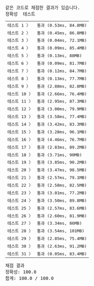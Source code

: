 <pre class="console-content"><div></div><div class="console-failed">같은 코드로 채점한 결과가 있습니다.</div><div class="console-message">정확성  테스트</div><table class="console-test-group" data-category="correctness"><tbody><tr data-testcase-id="150047"><td valign="top" class="td-label">테스트 1 <span>〉</span></td><td class="result passed">통과 (0.53ms, 84.8MB)</td></tr><tr data-testcase-id="150048"><td valign="top" class="td-label">테스트 2 <span>〉</span></td><td class="result passed">통과 (0.45ms, 86.8MB)</td></tr><tr data-testcase-id="150049"><td valign="top" class="td-label">테스트 3 <span>〉</span></td><td class="result passed">통과 (0.04ms, 72.1MB)</td></tr><tr data-testcase-id="150050"><td valign="top" class="td-label">테스트 4 <span>〉</span></td><td class="result passed">통과 (0.09ms, 85.4MB)</td></tr><tr data-testcase-id="150051"><td valign="top" class="td-label">테스트 5 <span>〉</span></td><td class="result passed">통과 (0.13ms, 88MB)</td></tr><tr data-testcase-id="150052"><td valign="top" class="td-label">테스트 6 <span>〉</span></td><td class="result passed">통과 (0.09ms, 81.7MB)</td></tr><tr data-testcase-id="150053"><td valign="top" class="td-label">테스트 7 <span>〉</span></td><td class="result passed">통과 (0.12ms, 84.7MB)</td></tr><tr data-testcase-id="150054"><td valign="top" class="td-label">테스트 8 <span>〉</span></td><td class="result passed">통과 (0.13ms, 77.7MB)</td></tr><tr data-testcase-id="150055"><td valign="top" class="td-label">테스트 9 <span>〉</span></td><td class="result passed">통과 (2.88ms, 82.8MB)</td></tr><tr data-testcase-id="150056"><td valign="top" class="td-label">테스트 10 <span>〉</span></td><td class="result passed">통과 (2.66ms, 76.4MB)</td></tr><tr data-testcase-id="150057"><td valign="top" class="td-label">테스트 11 <span>〉</span></td><td class="result passed">통과 (2.95ms, 87.3MB)</td></tr><tr data-testcase-id="150058"><td valign="top" class="td-label">테스트 12 <span>〉</span></td><td class="result passed">통과 (3.00ms, 79.9MB)</td></tr><tr data-testcase-id="150059"><td valign="top" class="td-label">테스트 13 <span>〉</span></td><td class="result passed">통과 (3.58ms, 77.4MB)</td></tr><tr data-testcase-id="150060"><td valign="top" class="td-label">테스트 14 <span>〉</span></td><td class="result passed">통과 (3.42ms, 83.3MB)</td></tr><tr data-testcase-id="150061"><td valign="top" class="td-label">테스트 15 <span>〉</span></td><td class="result passed">통과 (3.28ms, 96.1MB)</td></tr><tr data-testcase-id="150062"><td valign="top" class="td-label">테스트 16 <span>〉</span></td><td class="result passed">통과 (4.46ms, 76.7MB)</td></tr><tr data-testcase-id="150063"><td valign="top" class="td-label">테스트 17 <span>〉</span></td><td class="result passed">통과 (2.83ms, 89.2MB)</td></tr><tr data-testcase-id="150064"><td valign="top" class="td-label">테스트 18 <span>〉</span></td><td class="result passed">통과 (3.71ms, 90MB)</td></tr><tr data-testcase-id="150065"><td valign="top" class="td-label">테스트 19 <span>〉</span></td><td class="result passed">통과 (3.85ms, 90.2MB)</td></tr><tr data-testcase-id="150066"><td valign="top" class="td-label">테스트 20 <span>〉</span></td><td class="result passed">통과 (3.47ms, 98.5MB)</td></tr><tr data-testcase-id="150067"><td valign="top" class="td-label">테스트 21 <span>〉</span></td><td class="result passed">통과 (2.57ms, 79.1MB)</td></tr><tr data-testcase-id="150068"><td valign="top" class="td-label">테스트 22 <span>〉</span></td><td class="result passed">통과 (2.58ms, 82.5MB)</td></tr><tr data-testcase-id="150069"><td valign="top" class="td-label">테스트 23 <span>〉</span></td><td class="result passed">통과 (3.01ms, 77.2MB)</td></tr><tr data-testcase-id="150070"><td valign="top" class="td-label">테스트 24 <span>〉</span></td><td class="result passed">통과 (3.50ms, 89.8MB)</td></tr><tr data-testcase-id="150071"><td valign="top" class="td-label">테스트 25 <span>〉</span></td><td class="result passed">통과 (2.57ms, 83.6MB)</td></tr><tr data-testcase-id="150072"><td valign="top" class="td-label">테스트 26 <span>〉</span></td><td class="result passed">통과 (2.60ms, 81.9MB)</td></tr><tr data-testcase-id="150073"><td valign="top" class="td-label">테스트 27 <span>〉</span></td><td class="result passed">통과 (3.34ms, 86MB)</td></tr><tr data-testcase-id="150074"><td valign="top" class="td-label">테스트 28 <span>〉</span></td><td class="result passed">통과 (3.54ms, 101MB)</td></tr><tr data-testcase-id="150075"><td valign="top" class="td-label">테스트 29 <span>〉</span></td><td class="result passed">통과 (2.85ms, 75.4MB)</td></tr><tr data-testcase-id="150076"><td valign="top" class="td-label">테스트 30 <span>〉</span></td><td class="result passed">통과 (2.63ms, 91.2MB)</td></tr><tr data-testcase-id="150077"><td valign="top" class="td-label">테스트 31 <span>〉</span></td><td class="result passed">통과 (0.05ms, 83.4MB)</td></tr></tbody></table><div class="console-heading">채점 결과</div><div class="console-message">정확성: 100.0</div><div class="console-message">합계: 100.0 / 100.0</div></pre>